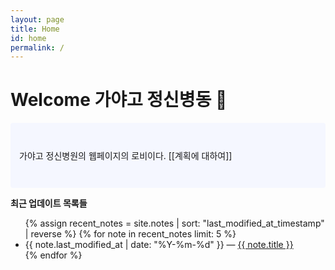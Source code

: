 ```yaml
---
layout: page
title: Home
id: home
permalink: /
---
```


# Welcome 가야고 정신병동 🏥

<p style="padding: 3em 1em; background: #f5f7ff; border-radius: 4px;">
  가야고 정신병원의 웹페이지의 로비이다.
  [[계획에 대하여]]
</p>



<strong>최근 업데이트 목록들</strong>

<ul>
  {% assign recent_notes = site.notes | sort: "last_modified_at_timestamp" | reverse %}
  {% for note in recent_notes limit: 5 %}
    <li>
      {{ note.last_modified_at | date: "%Y-%m-%d" }} — <a class="internal-link" href="{{ note.url }}">{{ note.title }}</a>
    </li>
  {% endfor %}
</ul>

<style>
  .wrapper {
    max-width: 46em;
  }
</style>
